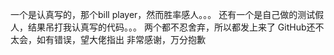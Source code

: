 一个是认真写的，那个bill player，然而胜率感人。。。
还有一个是自己做的测试假人，结果吊打我认真写的代码。。。
两个都不忍舍弃，所以都发上来了
GitHub还不太会，如有错误，望大佬指出
非常感谢，万分抱歉
